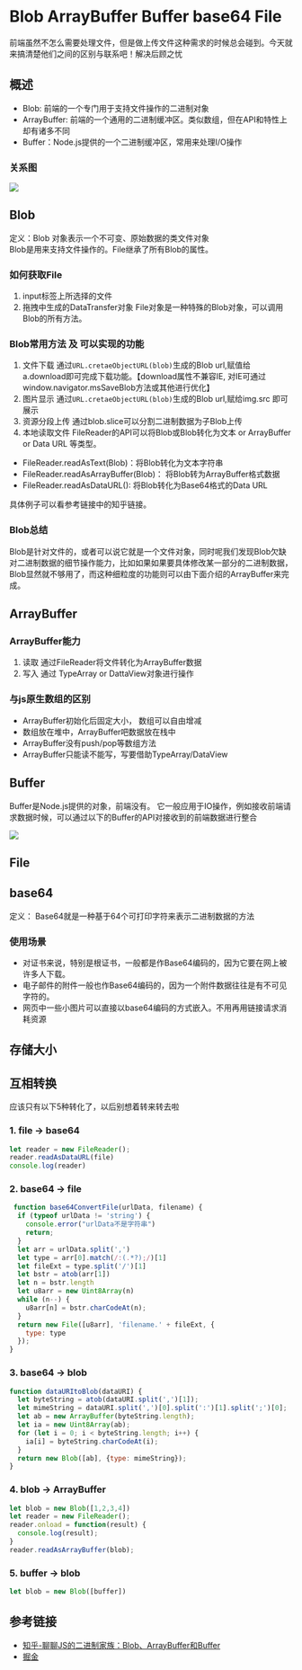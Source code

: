 #  Blob ArrayBuffer Buffer base64 File
前端虽然不怎么需要处理文件，但是做上传文件这种需求的时候总会碰到。今天就来搞清楚他们之间的区别与联系吧！解决后顾之忧<br/>

## 概述
* Blob: 前端的一个专门用于支持文件操作的二进制对象
* ArrayBuffer: 前端的一个通用的二进制缓冲区。类似数组，但在API和特性上却有诸多不同
* Buffer：Node.js提供的一个二进制缓冲区，常用来处理I/O操作
### 关系图
![](../assets/imgs/二进制家族的关系.jpg)

## Blob
定义：Blob 对象表示一个不可变、原始数据的类文件对象<br/>
Blob是用来支持文件操作的。File继承了所有Blob的属性。<br/>
### 如何获取File
1. input标签上所选择的文件
2. 拖拽中生成的DataTransfer对象
File对象是一种特殊的Blob对象，可以调用Blob的所有方法。
### Blob常用方法 及 可以实现的功能
1. 文件下载 
通过`URL.cretaeObjectURL(blob)`生成的Blob url,赋值给a.download即可完成下载功能。【download属性不兼容IE, 对IE可通过window.navigator.msSaveBlob方法或其他进行优化】
2. 图片显示
通过`URL.cretaeObjectURL(blob)`生成的Blob url,赋给img.src 即可展示
3. 资源分段上传
通过blob.slice可以分割二进制数据为子Blob上传
4. 本地读取文件
FileReader的API可以将Blob或Blob转化为文本 or ArrayBuffer or Data URL 等类型。<br/>
* FileReader.readAsText(Blob)：将Blob转化为文本字符串
* FileReader.readAsArrayBuffer(Blob)： 将Blob转为ArrayBuffer格式数据
* FileReader.readAsDataURL(): 将Blob转化为Base64格式的Data URL

具体例子可以看参考链接中的知乎链接。

### Blob总结
Blob是针对文件的，或者可以说它就是一个文件对象，同时呢我们发现Blob欠缺对二进制数据的细节操作能力，比如如果如果要具体修改某一部分的二进制数据，Blob显然就不够用了，而这种细粒度的功能则可以由下面介绍的ArrayBuffer来完成。

## ArrayBuffer
### ArrayBuffer能力
1. 读取
通过FileReader将文件转化为ArrayBuffer数据
2. 写入
通过 TypeArray or DattaView对象进行操作

### 与js原生数组的区别
* ArrayBuffer初始化后固定大小， 数组可以自由增减
* 数组放在堆中，ArrayBuffer吧数据放在栈中
* ArrayBuffer没有push/pop等数组方法
* ArrayBuffer只能读不能写，写要借助TypeArray/DataView


## Buffer
Buffer是Node.js提供的对象，前端没有。 它一般应用于IO操作，例如接收前端请求数据时候，可以通过以下的Buffer的API对接收到的前端数据进行整合

![](../assets/imgs/Buffer.jpg)

## File


## base64
定义： Base64就是一种基于64个可打印字符来表示二进制数据的方法
### 使用场景
* 对证书来说，特别是根证书，一般都是作Base64编码的，因为它要在网上被许多人下载。
* 电子邮件的附件一般也作Base64编码的，因为一个附件数据往往是有不可见字符的。
* 网页中一些小图片可以直接以base64编码的方式嵌入。不用再用链接请求消耗资源

## 存储大小

## 互相转换
应该只有以下5种转化了，以后别想着转来转去啦 
### 1. file -> base64
```js
let reader = new FileReader();
reader.readAsDataURL(file)
console.log(reader)
```

### 2. base64 -> file
```js
 function base64ConvertFile(urlData, filename) { 
  if (typeof urlData != 'string') {
    console.error("urlData不是字符串")
    return;
  }
  let arr = urlData.split(',')
  let type = arr[0].match(/:(.*?);/)[1]
  let fileExt = type.split('/')[1]
  let bstr = atob(arr[1])
  let n = bstr.length
  let u8arr = new Uint8Array(n)
  while (n--) {
    u8arr[n] = bstr.charCodeAt(n);
  }
  return new File([u8arr], 'filename.' + fileExt, {
    type: type
  });
}
```

### 3. base64 -> blob
```js
function dataURItoBlob(dataURI) {  
  let byteString = atob(dataURI.split(',')[1]);  
  let mimeString = dataURI.split(',')[0].split(':')[1].split(';')[0];  
  let ab = new ArrayBuffer(byteString.length);  
  let ia = new Uint8Array(ab);  
  for (let i = 0; i < byteString.length; i++) {  
    ia[i] = byteString.charCodeAt(i);  
  }  
  return new Blob([ab], {type: mimeString});  
}
```

### 4. blob -> ArrayBuffer
```js
let blob = new Blob([1,2,3,4])
let reader = new FileReader();
reader.onload = function(result) {
  console.log(result);
}
reader.readAsArrayBuffer(blob);
```

### 5. buffer -> blob
```js
let blob = new Blob([buffer])
```





## 参考链接
* [知乎-聊聊JS的二进制家族：Blob、ArrayBuffer和Buffer](https://zhuanlan.zhihu.com/p/97768916)
* [掘金](https://juejin.im/post/6844904069165744135)
